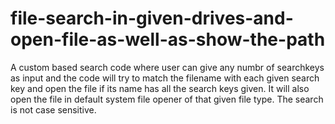 # file-search-in-given-drives-and-open-file-as-well-as-show-the-path

A custom based search code where user can give any numbr of searchkeys as input and the code will try to match the filename with each given search key and open the file if its name has all the search keys given. It will also open the file in default system file opener of that given file type. The search is not case sensitive.
